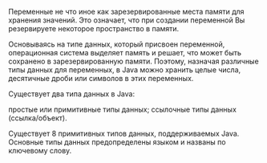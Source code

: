 Переменные не что иное как зарезервированные места памяти для хранения значений. Это означает, что при создании переменной Вы резервируете некоторое пространство в памяти.

Основываясь на типе данных, который присвоен переменной, операционная система выделяет память и решает, что может быть сохранено в зарезервированную памяти. Поэтому, назначая различные типы данных для переменных, в Java можно хранить целые числа, десятичные дроби или символов в этих переменных.

Существует два типа данных в Java:

простые или примитивные типы данных;
ссылочные типы данных (ссылка/объект).

Существует 8 примитивных типов данных, поддерживаемых Java. Основные типы данных предопределены языком и названы по ключевому слову.